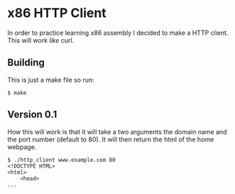 # x86 HTTP Client

In order to practice learning x86 assembly I decided to make a HTTP client. This will work _like_ curl.

## Building

This is just a make file so run:

```
$ make
```

## Version 0.1

How this will work is that it will take a two arguments the domain name and the port number (default to 80). It will then return the html of the home webpage.

```
$ ./http_client www.example.com 80
<!DOCTYPE HTML>
<html>
    <head>
...
```